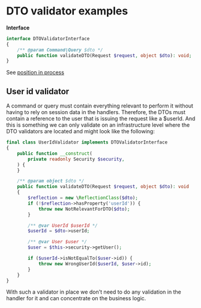 # DTO validator examples

**Interface**

```php
interface DTOValidatorInterface
{
    /** @param Command|Query $dto */
    public function validateDTO(Request $request, object $dto): void;
}
```

See [position in process](../process.md#dto-validator)

## User id validator

A command or query must contain everything relevant to perform it without having to rely on session data in the handlers. Therefore, the DTOs must contain a reference to the user that is issuing the request like a $userId. And this is something we can only validate on an infrastructure level where the DTO validators are located and might look like the following:

```php
final class UserIdValidator implements DTOValidatorInterface
{
    public function __construct(
        private readonly Security $security,
    ) {
    }

    /** @param object $dto */
    public function validateDTO(Request $request, object $dto): void
    {
        $reflection = new \ReflectionClass($dto);
        if (!$reflection->hasProperty('userId')) {
            throw new NotRelevantForDTO($dto);
        }

        /** @var UserId $userId */
        $userId = $dto->userId;

        /** @var User $user */
        $user = $this->security->getUser();

        if ($userId->isNotEqualTo($user->id)) {
            throw new WrongUserId($userId, $user->id);
        }
    }
}
```

With such a validator in place we don't need to do any validation in the handler for it and can concentrate on the business logic.
